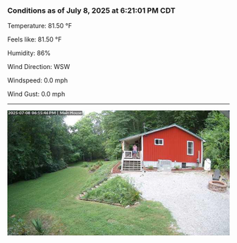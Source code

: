 ### Conditions as of July 8, 2025 at 6:21:01 PM CDT 

Temperature: 81.50 &deg;F

Feels like: 81.50 &deg;F

Humidity: 86%

Wind Direction: WSW

Windspeed: 0.0 mph

Wind Gust: 0.0 mph

---

<img src="./images/latest.jpeg"/>

